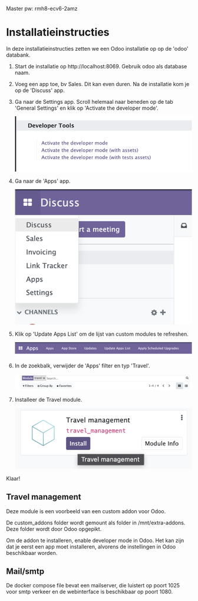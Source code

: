Master pw: rmh8-ecv6-2amz

# Installatieinstructies

In deze installatieinstructies zetten we een Odoo installatie op op de 'odoo' databank.

1. Start de installatie op http://localhost:8069. Gebruik odoo als database naam.

1. Voeg een app toe, bv Sales. Dit kan even duren. Na de installatie kom je op de 'Discuss' app.

1. Ga naar de Settings app. Scroll helemaal naar beneden op de tab 'General Settings' en klik op 'Activate the developer mode'.

    ![Developer tools](./images/developer-tools.png "Developer tools")

1. Ga naar de 'Apps' app. 

    ![Apps menu](./images/apps-menu.png "Apps menu")

1. Klik op 'Update Apps List' om de lijst van custom modules te refreshen.

    ![Extended Apps menu](./images/extended-apps-menu.png "Extended apps menu")

1. In de zoekbalk, verwijder de 'Apps' filter en typ 'Travel'.

    ![Search bar](./images/search-bar.png "Search bar")

1. Installeer de Travel module.

    ![Travel module](./images/travel-module.png "Travel module")

Klaar!


## Travel management

Deze module is een voorbeeld van een custom addon voor Odoo.

De custom_addons folder wordt gemount als folder in /mnt/extra-addons. Deze folder wordt door Odoo opgepikt.

Om de addon te installeren, enable developer mode in Odoo. Het kan zijn dat je eerst een app moet installeren, alvorens de instellingen in Odoo beschikbaar worden.

## Mail/smtp

De docker compose file bevat een mailserver, die luistert op poort 1025 voor smtp verkeer en de webinterface is beschikbaar op poort 1080.
